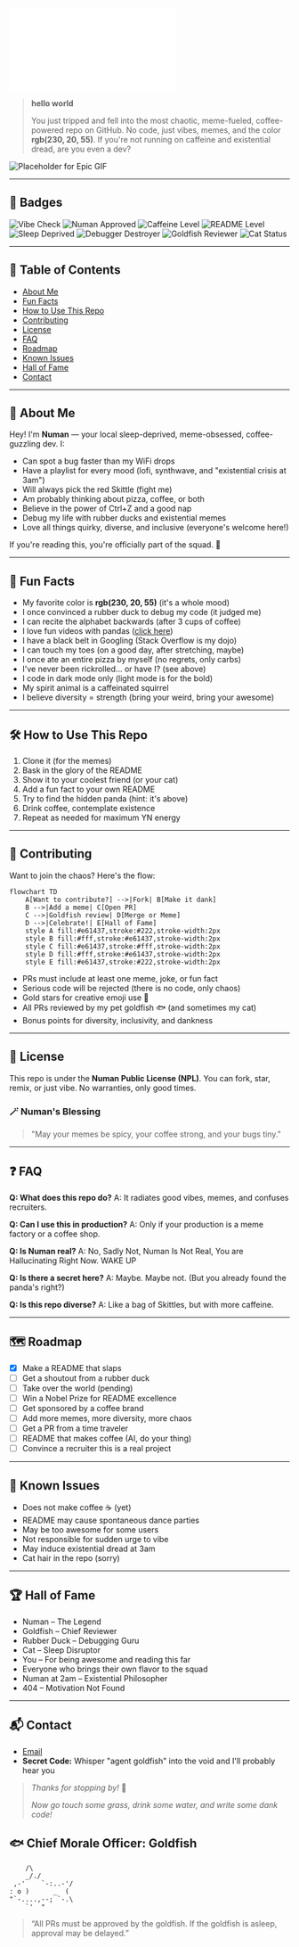 
![Numan Vibes Banner](banner.txt)

> **hello world**
>
> You just tripped and fell into the most chaotic, meme-fueled, coffee-powered repo on GitHub. No code, just vibes, memes, and the color **rgb(230, 20, 55)**. If you're not running on caffeine and existential dread, are you even a dev?

![Placeholder for Epic GIF](https://media3.giphy.com/media/v1.Y2lkPTc5MGI3NjExdW8wOHl2MmVwaDRtM2ticGpkNnI4Z3doZnFwZmlnczdxaHg0ZXFuMCZlcD12MV9pbnRlcm5hbF9naWZfYnlfaWQmY3Q9Zw/B4dt6rXq6nABilHTYM/giphy.gif)

---

## 🏅 Badges
![Vibe Check](https://img.shields.io/badge/vibe-checked-e61437?style=for-the-badge&logo=github)
![Numan Approved](https://img.shields.io/badge/approved-by%20Numan-e61437?style=for-the-badge)
![Caffeine Level](https://img.shields.io/badge/caffeine-900mg-e61437?style=for-the-badge&logo=buymeacoffee)
![README Level](https://img.shields.io/badge/README-legendary-e61437?style=for-the-badge)
![Sleep Deprived](https://img.shields.io/badge/sleep-0hrs-e61437?style=for-the-badge)
![Debugger Destroyer](https://img.shields.io/badge/debugger-destroyed-e61437?style=for-the-badge)
![Goldfish Reviewer](https://img.shields.io/badge/reviewer-goldfish-e61437?style=for-the-badge)
![Cat Status](https://img.shields.io/badge/cat-on%20keyboard-e61437?style=for-the-badge)

---

## 🧭 Table of Contents
- [About Me](#about-me)
- [Fun Facts](#fun-facts)
- [How to Use This Repo](#how-to-use-this-repo)
- [Contributing](#contributing)
- [License](#license)
- [FAQ](#faq)
- [Roadmap](#roadmap)
- [Known Issues](#known-issues)
- [Hall of Fame](#hall-of-fame)
- [Contact](#contact)

---

## 🤔 About Me
Hey! I'm **Numan** — your local sleep-deprived, meme-obsessed, coffee-guzzling dev. I:
- Can spot a bug faster than my WiFi drops
- Have a playlist for every mood (lofi, synthwave, and "existential crisis at 3am")
- Will always pick the red Skittle (fight me)
- Am probably thinking about pizza, coffee, or both
- Believe in the power of Ctrl+Z and a good nap
- Debug my life with rubber ducks and existential memes
- Love all things quirky, diverse, and inclusive (everyone's welcome here!)

If you're reading this, you're officially part of the squad. 🦄

---

## 🎉 Fun Facts
- My favorite color is **rgb(230, 20, 55)** (it's a whole mood)
- I once convinced a rubber duck to debug my code (it judged me)
- I can recite the alphabet backwards (after 3 cups of coffee)
- I love fun videos with pandas ([click here](https://www.youtube.com/watch?v=dQw4w9WgXcQ))
- I have a black belt in Googling (Stack Overflow is my dojo)
- I can touch my toes (on a good day, after stretching, maybe)
- I once ate an entire pizza by myself (no regrets, only carbs)
- I've never been rickrolled... or have I? (see above)
- I code in dark mode only (light mode is for the bold)
- My spirit animal is a caffeinated squirrel
- I believe diversity = strength (bring your weird, bring your awesome)

---

## 🛠️ How to Use This Repo
1. Clone it (for the memes)
2. Bask in the glory of the README
3. Show it to your coolest friend (or your cat)
4. Add a fun fact to your own README
5. Try to find the hidden panda (hint: it's above)
6. Drink coffee, contemplate existence
7. Repeat as needed for maximum YN energy

---

## 🤝 Contributing
Want to join the chaos? Here's the flow:

```mermaid
flowchart TD
    A[Want to contribute?] -->|Fork| B[Make it dank]
    B -->|Add a meme| C[Open PR]
    C -->|Goldfish review| D[Merge or Meme]
    D -->|Celebrate!| E[Hall of Fame]
    style A fill:#e61437,stroke:#222,stroke-width:2px
    style B fill:#fff,stroke:#e61437,stroke-width:2px
    style C fill:#e61437,stroke:#fff,stroke-width:2px
    style D fill:#fff,stroke:#e61437,stroke-width:2px
    style E fill:#e61437,stroke:#222,stroke-width:2px
```

- PRs must include at least one meme, joke, or fun fact
- Serious code will be rejected (there is no code, only chaos)
- Gold stars for creative emoji use 🌟
- All PRs reviewed by my pet goldfish 🐟 (and sometimes my cat)
- Bonus points for diversity, inclusivity, and dankness

---

## 📜 License
This repo is under the **Numan Public License (NPL)**. You can fork, star, remix, or just vibe. No warranties, only good times.

### 🪄 Numan's Blessing
> "May your memes be spicy, your coffee strong, and your bugs tiny."

---

## ❓ FAQ
**Q: What does this repo do?**
A: It radiates good vibes, memes, and confuses recruiters.

**Q: Can I use this in production?**
A: Only if your production is a meme factory or a coffee shop.

**Q: Is Numan real?**
A: No, Sadly Not, Numan Is Not Real, You are
Hallucinating Right Now. WAKE UP

**Q: Is there a secret here?**
A: Maybe. Maybe not. (But you already found the panda's right?)

**Q: Is this repo diverse?**
A: Like a bag of Skittles, but with more caffeine.

---

## 🗺️ Roadmap
- [x] Make a README that slaps
- [ ] Get a shoutout from a rubber duck
- [ ] Take over the world (pending)
- [ ] Win a Nobel Prize for README excellence
- [ ] Get sponsored by a coffee brand
- [ ] Add more memes, more diversity, more chaos
- [ ] Get a PR from a time traveler
- [ ] README that makes coffee (AI, do your thing)
- [ ] Convince a recruiter this is a real project

---

## 🐞 Known Issues
- Does not make coffee ☕ (yet)
- README may cause spontaneous dance parties
- May be too awesome for some users
- Not responsible for sudden urge to vibe
- May induce existential dread at 3am
- Cat hair in the repo (sorry)

---

## 🏆 Hall of Fame
- Numan – The Legend
- Goldfish – Chief Reviewer
- Rubber Duck – Debugging Guru
- Cat – Sleep Disruptor
- You – For being awesome and reading this far
- Everyone who brings their own flavor to the squad
- Numan at 2am – Existential Philosopher
- 404 – Motivation Not Found

---

## 📬 Contact
- [Email](mailto:dev.numan@proton.me)
- **Secret Code:** Whisper "agent goldfish" into the void and I'll probably hear you

> _Thanks for stopping by!_ 🚀
> 
> _Now go touch some grass, drink some water, and write some dank code!_ 

## 🐟 Chief Morale Officer: Goldfish
```
    /\
    _/./
 ,-'    `-:..-'/
: o )      _  (
"`-....,--; `-.\
    `'  "
```
> “All PRs must be approved by the goldfish. If the goldfish is asleep, approval may be delayed.” 

